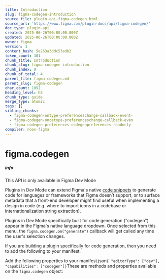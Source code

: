 ```yaml
---
title: Introduction
slug: figma-codegen-introduction
source_file: plugin-api-figma-codegen.html
source_url: 'https://www.figma.com/plugin-docs/api/figma-codegen/'
doc_type: plugin-api
created: 2025-06-26T00:00:00.000Z
updated: 2025-06-26T00:00:00.000Z
owner: figma
version: 1
content_hash: 5e263a3ddc53edb2
token_count: 301
chunk_title: Introduction
chunk_slug: figma-codegen-introduction
chunk_index: 0
chunk_of_total: 4
parent_file: figma-codegen.md
parent_slug: figma-codegen
char_count: 1052
heading_level: h3
chunk_type: guide
merge_type: atomic
tags: []
sibling_chunks:
  - figma-codegen-ontype-preferenceschange-callback-event-
  - figma-codegen-oncetype-preferenceschange-callback-even
  - figma-codegen-preferences-codegenpreferences-readonly
compiler: noos-figma
---
```


# figma.codegen

##### info

This API is only available in Figma Dev Mode

Plugins in Dev Mode can extend Figma's native [code snippets](https://help.figma.com/hc/en-us/articles/15023124644247#Build_faster_with_customizable_code_snippets) to generate code for languages or frameworks that Figma doesn’t support, or to surface metadata that a front-end developer might find useful when implementing a design in code (e.g. where to import icons in a codebase or internationalization string extraction).

Plugins in Dev Mode specifically built for code generation ("codegen") appear in the Figma's native language dropdown. Once selected from this menu, the `figma.codegen.on("generate")` callback will get called any time the user's selection changes.

If you are building a plugin specifically for code generation, then you need to add the following to your manifest.

Add the following properties to your manifest.json```
{ "editorType": ["dev"], "capabilities": ["codegen"]}
```These are methods and properties available on the `figma.codegen` object:
